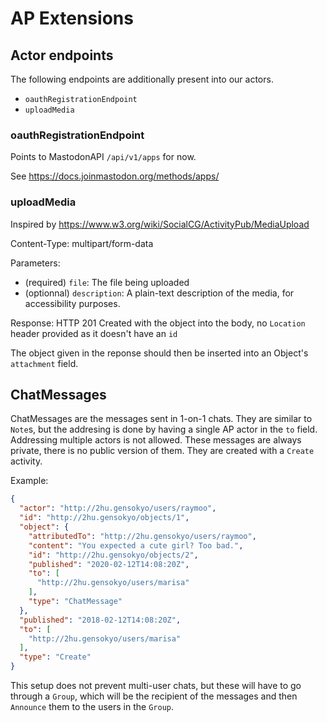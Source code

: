 # AP Extensions
## Actor endpoints

The following endpoints are additionally present into our actors.

- `oauthRegistrationEndpoint`
- `uploadMedia`

### oauthRegistrationEndpoint

Points to MastodonAPI `/api/v1/apps` for now.

See <https://docs.joinmastodon.org/methods/apps/>

### uploadMedia

Inspired by <https://www.w3.org/wiki/SocialCG/ActivityPub/MediaUpload>

Content-Type: multipart/form-data

Parameters:
- (required) `file`: The file being uploaded
- (optionnal) `description`: A plain-text description of the media, for accessibility purposes.

Response: HTTP 201 Created with the object into the body, no `Location` header provided as it doesn't have an `id`

The object given in the reponse should then be inserted into an Object's `attachment` field.

## ChatMessages

ChatMessages are the messages sent in 1-on-1 chats. They are similar to
`Note`s, but the addresing is done by having a single AP actor in the `to`
field. Addressing multiple actors is not allowed. These messages are always
private, there is no public version of them. They are created with a `Create`
activity.

Example:

```json
{
  "actor": "http://2hu.gensokyo/users/raymoo",
  "id": "http://2hu.gensokyo/objects/1",
  "object": {
    "attributedTo": "http://2hu.gensokyo/users/raymoo",
    "content": "You expected a cute girl? Too bad.",
    "id": "http://2hu.gensokyo/objects/2",
    "published": "2020-02-12T14:08:20Z",
    "to": [
      "http://2hu.gensokyo/users/marisa"
    ],
    "type": "ChatMessage"
  },
  "published": "2018-02-12T14:08:20Z",
  "to": [
    "http://2hu.gensokyo/users/marisa"
  ],
  "type": "Create"
}
```

This setup does not prevent multi-user chats, but these will have to go through
a `Group`, which will be the recipient of the messages and then `Announce` them
to the users in the `Group`.
